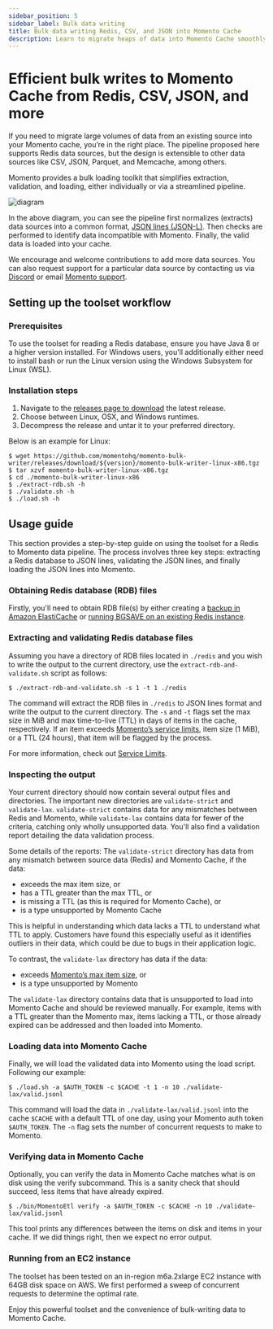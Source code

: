 ```yaml
---
sidebar_position: 5
sidebar_label: Bulk data writing
title: Bulk data writing Redis, CSV, and JSON into Momento Cache
description: Learn to migrate heaps of data into Momento Cache smoothly.
---
```


# Efficient bulk writes to Momento Cache from Redis, CSV, JSON, and more

If you need to migrate large volumes of data from an existing source into your Momento cache, you’re in the right place. The pipeline proposed here supports Redis data sources, but the design is extensible to other data sources like CSV, JSON, Parquet, and Memcache, among others.

Momento provides a bulk loading toolkit that simplifies extraction, validation, and loading, either individually or via a streamlined pipeline.

![diagram](/img/bulk-writing-diagram.svg)

In the above diagram, you can see the pipeline first normalizes (extracts) data sources into a common format, [JSON lines (JSON-L)](https://jsonlines.org/). Then checks are performed to identify data incompatible with Momento. Finally, the valid data is loaded into your cache.

We encourage and welcome contributions to add more data sources. You can also request support for a particular data source by contacting us via [Discord](https://discord.com/invite/3HkAKjUZGq) or email [Momento support](mailto:support@momentohq.com).

## Setting up the toolset workflow

### Prerequisites

To use the toolset for reading a Redis database, ensure you have Java 8 or a higher version installed. For Windows users, you'll additionally either need to install bash or run the Linux version using the Windows Subsystem for Linux (WSL).

### Installation steps

1. Navigate to the [releases page to download](https://github.com/momentohq/momento-bulk-writer/releases) the latest release.
2. Choose between Linux, OSX, and Windows runtimes.
3. Decompress the release and untar it to your preferred directory.

Below is an example for Linux:

```cli
$ wget https://github.com/momentohq/momento-bulk-writer/releases/download/${version}/momento-bulk-writer-linux-x86.tgz
$ tar xzvf momento-bulk-writer-linux-x86.tgz
$ cd ./momento-bulk-writer-linux-x86
$ ./extract-rdb.sh -h
$ ./validate.sh -h
$ ./load.sh -h
```

## Usage guide

This section provides a step-by-step guide on using the toolset for a Redis to Momento data pipeline. The process involves three key steps: extracting a Redis database to JSON lines, validating the JSON lines, and finally loading the JSON lines into Momento.

### Obtaining Redis database (RDB) files

Firstly, you'll need to obtain RDB file(s) by either creating a [backup in Amazon ElastiCache](https://docs.aws.amazon.com/AmazonElastiCache/latest/red-ug/backups-manual.html) or [running BGSAVE on an existing Redis instance](https://redis.io/commands/bgsave/).

### Extracting and validating Redis database files

Assuming you have a directory of RDB files located in `./redis` and you wish to write the output to the current directory, use the `extract-rdb-and-validate.sh` script as follows:

```cli
$ ./extract-rdb-and-validate.sh -s 1 -t 1 ./redis
```

The command will extract the RDB files in `./redis` to JSON lines format and write the output to the current directory. The `-s` and `-t` flags set the max size in MiB and max time-to-live (TTL) in days of items in the cache, respectively. If an item exceeds [Momento’s service limits](./../../manage/limits), item size (1 MiB), or a TTL (24 hours), that item will be flagged by the process.

For more information, check out [Service Limits](./../../manage/limits.md).

### Inspecting the output

Your current directory should now contain several output files and directories. The important new directories are `validate-strict` and `validate-lax`. `validate-strict` contains data for any mismatches between Redis and Momento, while `validate-lax` contains data for fewer of the criteria, catching only wholly unsupported data. You'll also find a validation report detailing the data validation process.

Some details of the reports:
The `validate-strict` directory has data from any mismatch between source data (Redis) and Momento Cache, if the data:

- exceeds the max item size, or
- has a TTL greater than the max TTL, or
- is missing a TTL (as this is required for Momento Cache), or
- is a type unsupported by Momento Cache

This is helpful in understanding which data lacks a TTL to understand what TTL to apply. Customers have found this especially useful as it identifies outliers in their data, which could be due to bugs in their application logic.

To contrast, the `validate-lax` directory has data if the data:

- exceeds [Momento’s max item size](./../../manage/limits.md), or
- is a type unsupported by Momento

The `validate-lax` directory contains data that is unsupported to load into Momento Cache and should be reviewed manually. For example, items with a TTL greater than the Momento max, items lacking a TTL, or those already expired can be addressed and then loaded into Momento.

### Loading data into Momento Cache

Finally, we will load the validated data into Momento using the load script. Following our example:

```cli
$ ./load.sh -a $AUTH_TOKEN -c $CACHE -t 1 -n 10 ./validate-lax/valid.jsonl
```

This command will load the data in `./validate-lax/valid.jsonl` into the cache `$CACHE` with a default TTL of one day, using your Momento auth token `$AUTH_TOKEN`. The `-n` flag sets the number of concurrent requests to make to Momento.

### Verifying data in Momento Cache

Optionally, you can verify the data in Momento Cache matches what is on disk using the verify subcommand. This is a sanity check that should succeed, less items that have already expired.

```cli
$ ./bin/MomentoEtl verify -a $AUTH_TOKEN -c $CACHE -n 10 ./validate-lax/valid.jsonl
```

This tool prints any differences between the items on disk and items in your cache. If we did things right, then we expect no error output.

### Running from an EC2 instance

The toolset has been tested on an in-region m6a.2xlarge EC2 instance with 64GB disk space on AWS. We first performed a sweep of concurrent requests to determine the optimal rate.

Enjoy this powerful toolset and the convenience of bulk-writing data to Momento Cache.
